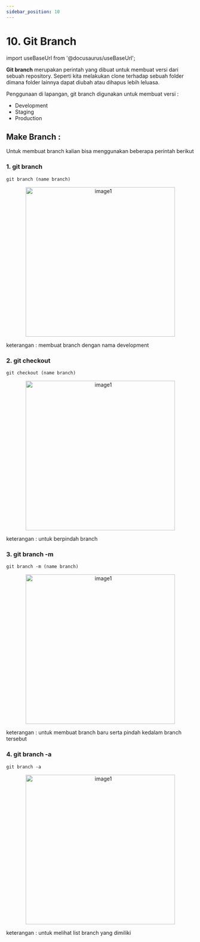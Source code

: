 ```yaml
---
sidebar_position: 10
---
```


# 10. Git Branch

import useBaseUrl from '@docusaurus/useBaseUrl';

**Git branch** merupakan perintah yang dibuat untuk membuat versi dari sebuah repository. Seperti kita melakukan clone terhadap sebuah folder dimana folder lainnya dapat diubah atau dihapus lebih leluasa.

Penggunaan di lapangan, git branch digunakan untuk membuat versi :
- Development
- Staging
- Production

## Make Branch :
Untuk membuat branch kalian bisa menggunakan beberapa perintah berikut

### 1. git branch 

```shell
git branch (name branch)
```

<center>
<img alt="image1" src={useBaseUrl('img/docs/git26.png')} height="400px"/>
</center>

keterangan : membuat branch dengan nama development
### 2. git checkout

```shell
git checkout (name branch)
```

<center>
<img alt="image1" src={useBaseUrl('img/docs/git27.png')} height="400px"/>
</center>

keterangan : untuk berpindah branch
### 3. git branch -m

```shell
git branch -m (name branch)
```

<center>
<img alt="image1" src={useBaseUrl('img/docs/git28.png')} height="400px"/>
</center>

keterangan : untuk membuat branch baru serta pindah kedalam branch tersebut
### 4. git branch -a

```shell
git branch -a
```

<center>
<img alt="image1" src={useBaseUrl('img/docs/git29.png')} height="400px"/>
</center>

keterangan : untuk melihat list branch yang dimiliki